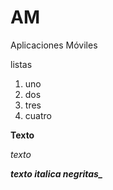 # AM
Aplicaciones Móviles

listas 
1. uno
2. dos
3. tres
4. cuatro


**Texto**

_texto_

***texto italica negritas_***
